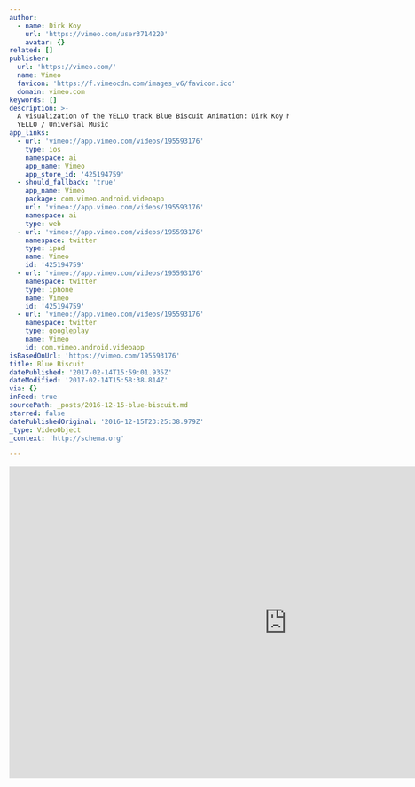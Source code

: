```yaml
---
author:
  - name: Dirk Koy
    url: 'https://vimeo.com/user3714220'
    avatar: {}
related: []
publisher:
  url: 'https://vimeo.com/'
  name: Vimeo
  favicon: 'https://f.vimeocdn.com/images_v6/favicon.ico'
  domain: vimeo.com
keywords: []
description: >-
  A visualization of the YELLO track Blue Biscuit Animation: Dirk Koy Music:
  YELLO / Universal Music
app_links:
  - url: 'vimeo://app.vimeo.com/videos/195593176'
    type: ios
    namespace: ai
    app_name: Vimeo
    app_store_id: '425194759'
  - should_fallback: 'true'
    app_name: Vimeo
    package: com.vimeo.android.videoapp
    url: 'vimeo://app.vimeo.com/videos/195593176'
    namespace: ai
    type: web
  - url: 'vimeo://app.vimeo.com/videos/195593176'
    namespace: twitter
    type: ipad
    name: Vimeo
    id: '425194759'
  - url: 'vimeo://app.vimeo.com/videos/195593176'
    namespace: twitter
    type: iphone
    name: Vimeo
    id: '425194759'
  - url: 'vimeo://app.vimeo.com/videos/195593176'
    namespace: twitter
    type: googleplay
    name: Vimeo
    id: com.vimeo.android.videoapp
isBasedOnUrl: 'https://vimeo.com/195593176'
title: Blue Biscuit
datePublished: '2017-02-14T15:59:01.935Z'
dateModified: '2017-02-14T15:58:38.814Z'
via: {}
inFeed: true
sourcePath: _posts/2016-12-15-blue-biscuit.md
starred: false
datePublishedOriginal: '2016-12-15T23:25:38.979Z'
_type: VideoObject
_context: 'http://schema.org'

---
```

<iframe src="https://cdn.embedly.com/widgets/media.html?src=https%3A%2F%2Fplayer.vimeo.com%2Fvideo%2F195593176&amp;url=https%3A%2F%2Fvimeo.com%2F195593176&amp;image=https%3A%2F%2Fi.vimeocdn.com%2Fvideo%2F607849221_1280.jpg&amp;key=b7d04c9b404c499eba89ee7072e1c4f7&amp;type=text%2Fhtml&amp;schema=vimeo" width="1000" height="563" scrolling="no" frameborder="0" allowfullscreen="" style=""></iframe>